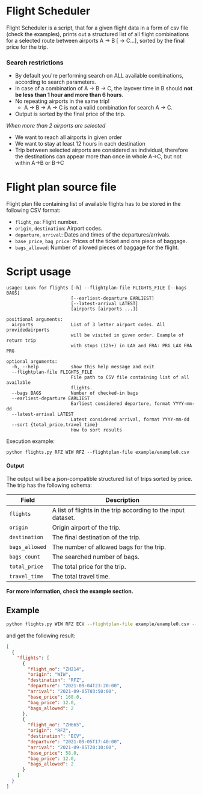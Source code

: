 # Flight Scheduler
Flight Scheduler is a script, that for a given flight data in a form of 
csv file (check the examples), prints out a structured list of all flight 
combinations for a selected route between airports A -> B [ -> C...], sorted 
by the final price for the trip.


### Search restrictions
- By default you're performing search on ALL available combinations, according to search parameters.
- In case of a combination of A -> B -> C, the layover time in B should **not be less than 1 hour and more than 6 hours**.
- No repeating airports in the same trip!
  - A -> B -> A -> C is not a valid combination for search A -> C.
- Output is sorted by the final price of the trip.
  
*When more than 2 airports are selected*
- We want to reach all airports in given order 
- We want to stay at least 12 hours in each destination 
- Trip between selected airports are considered as individual, therefore the 
destinations can appear more than once in whole A->C, but not within A->B or B->C

# Flight plan source file
Flight plan file containing list of available flights has to be stored in the
following CSV format:

- `flight_no`: Flight number.
- `origin`, `destination`: Airport codes.
- `departure`, `arrival`: Dates and times of the departures/arrivals.
- `base_price`, `bag_price`: Prices of the ticket and one piece of baggage.
- `bags_allowed`: Number of allowed pieces of baggage for the flight.

# Script usage

```
usage: Look for flights [-h] --flightplan-file FLIGHTS_FILE [--bags BAGS]
                        [--earliest-departure EARLIEST]
                        [--latest-arrival LATEST]
                        [airports [airports ...]]

positional arguments:
  airports              List of 3 letter airport codes. All providedairports
                        will be visited in given order. Example of return trip
                        with stops (12h+) in LAX and FRA: PRG LAX FRA PRG

optional arguments:
  -h, --help            show this help message and exit
  --flightplan-file FLIGHTS_FILE
                        File path to CSV file containing list of all available
                        flights.
  --bags BAGS           Number of checked-in bags
  --earliest-departure EARLIEST
                        Earliest considered departure, format YYYY-mm-dd
  --latest-arrival LATEST
                        Latest considered arrival, format YYYY-mm-dd
  --sort {total_price,travel_time}
                        How to sort results                        
```

Execution example:

```
python flights.py RFZ WIW RFZ --flightplan-file example/example0.csv
```


#### Output
The output will be a json-compatible structured list of trips sorted by price. The trip has the following schema:

| Field          | Description                                                   |
|----------------|---------------------------------------------------------------|
| `flights`      | A list of flights in the trip according to the input dataset. |
| `origin`       | Origin airport of the trip.                                   |
| `destination`  | The final destination of the trip.                            |
| `bags_allowed` | The number of allowed bags for the trip.                      |
| `bags_count`   | The searched number of bags.                                  |
| `total_price`  | The total price for the trip.                                 |
| `travel_time`  | The total travel time.                                        |

**For more information, check the example section.**


## Example 
```bash
python flights.py WIW RFZ ECV --flightplan-file example/example0.csv --bags 1 --earliest-departure 2021-09-09 --sort travel_time
```
and get the following result:

```json
[
  {
    "flights": [
      {
        "flight_no": "ZH214",
        "origin": "WIW",
        "destination": "RFZ",
        "departure": "2021-09-04T23:20:00",
        "arrival": "2021-09-05T03:50:00",
        "base_price": 168.0,
        "bag_price": 12.0,
        "bags_allowed": 2
      },
      {
        "flight_no": "ZH665",
        "origin": "RFZ",
        "destination": "ECV",
        "departure": "2021-09-05T17:40:00",
        "arrival": "2021-09-05T20:10:00",
        "base_price": 58.0,
        "bag_price": 12.0,
        "bags_allowed": 2
      }
    ]
  }
]
```
